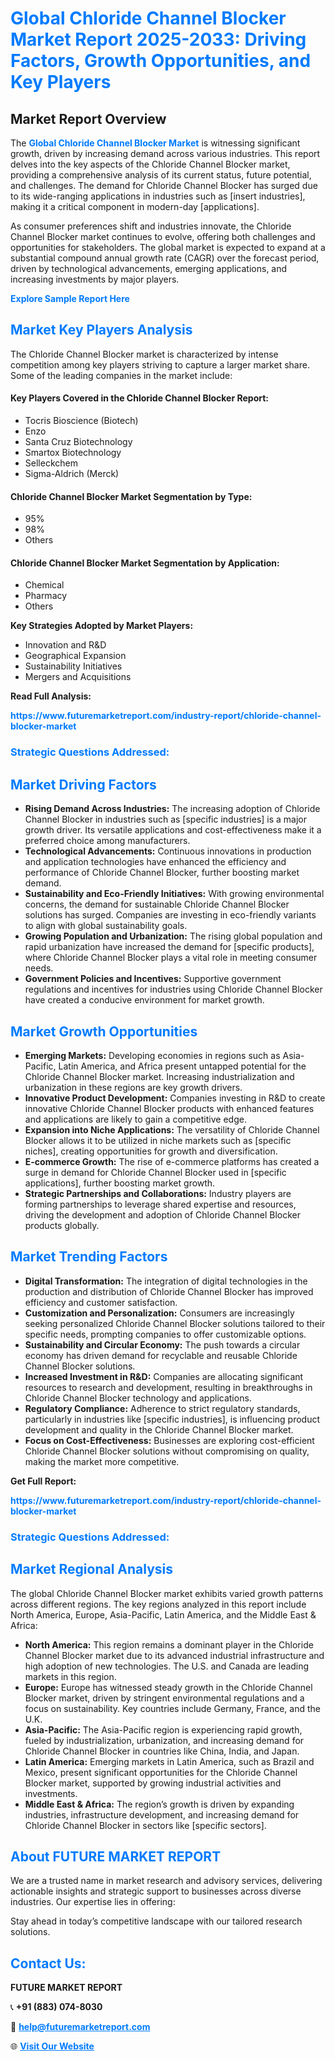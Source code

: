 <h1 style="color: #007BFF;">Global Chloride Channel Blocker Market Report 2025-2033: Driving Factors, Growth Opportunities, and Key Players</h1>

<section id="overview">
<h2>Market Report Overview</h2>
<p>The <a href="https://www.futuremarketreport.com/industry-report/chloride-channel-blocker-market" style="color: #007BFF; text-decoration: none;"><strong>Global Chloride Channel Blocker Market</strong></a> is witnessing significant growth, driven by increasing demand across various industries. This report delves into the key aspects of the Chloride Channel Blocker market, providing a comprehensive analysis of its current status, future potential, and challenges. The demand for Chloride Channel Blocker has surged due to its wide-ranging applications in industries such as [insert industries], making it a critical component in modern-day [applications].</p>
<p>As consumer preferences shift and industries innovate, the Chloride Channel Blocker market continues to evolve, offering both challenges and opportunities for stakeholders. The global market is expected to expand at a substantial compound annual growth rate (CAGR) over the forecast period, driven by technological advancements, emerging applications, and increasing investments by major players.</p>
</section>

<section id="overview">
<p><a href="https://www.futuremarketreport.com/request-sample/reportId=30504" style="color: #007BFF; text-decoration: none;"><strong>Explore Sample Report Here</strong></a></p>
</section>

<section id="key-players">
<h2 style="color: #007BFF;">Market Key Players Analysis</h2>
<p>The Chloride Channel Blocker market is characterized by intense competition among key players striving to capture a larger market share. Some of the leading companies in the market include:</p>
<h4>Key Players Covered in the Chloride Channel Blocker Report:</h4>
<ul><li>Tocris Bioscience (Biotech)</li><li>Enzo</li><li>Santa Cruz Biotechnology</li><li>Smartox Biotechnology</li><li>Selleckchem</li><li>Sigma-Aldrich (Merck)</li></ul>
<h4>Chloride Channel Blocker Market Segmentation by Type:</h4>
<ul><li>95%</li><li>98%</li><li>Others</li></ul>

<h4>Chloride Channel Blocker Market Segmentation by Application:</h4>
<ul><li>Chemical</li><li>Pharmacy</li><li>Others</li></ul>
<p><strong>Key Strategies Adopted by Market Players:</strong></p>
<ul>
<li>Innovation and R&D</li>
<li>Geographical Expansion</li>
<li>Sustainability Initiatives</li>
<li>Mergers and Acquisitions</li>
</ul>
</section>

<section>
<p><strong>Read Full Analysis: </strong></p><a href="https://www.futuremarketreport.com/industry-report/chloride-channel-blocker-market" style="color: #007BFF; text-decoration: none;"><strong>https://www.futuremarketreport.com/industry-report/chloride-channel-blocker-market</strong></a>
<h3 style="color: #007BFF;">Strategic Questions Addressed:</h3>
</section>

<section id="driving-factors">
<h2 style="color: #007BFF;">Market Driving Factors</h2>
<ul>
<li><strong>Rising Demand Across Industries:</strong> The increasing adoption of Chloride Channel Blocker in industries such as [specific industries] is a major growth driver. Its versatile applications and cost-effectiveness make it a preferred choice among manufacturers.</li>
<li><strong>Technological Advancements:</strong> Continuous innovations in production and application technologies have enhanced the efficiency and performance of Chloride Channel Blocker, further boosting market demand.</li>
<li><strong>Sustainability and Eco-Friendly Initiatives:</strong> With growing environmental concerns, the demand for sustainable Chloride Channel Blocker solutions has surged. Companies are investing in eco-friendly variants to align with global sustainability goals.</li>
<li><strong>Growing Population and Urbanization:</strong> The rising global population and rapid urbanization have increased the demand for [specific products], where Chloride Channel Blocker plays a vital role in meeting consumer needs.</li>
<li><strong>Government Policies and Incentives:</strong> Supportive government regulations and incentives for industries using Chloride Channel Blocker have created a conducive environment for market growth.</li>
</ul>
</section>

<section id="growth-opportunities">
<h2 style="color: #007BFF;">Market Growth Opportunities</h2>
<ul>
<li><strong>Emerging Markets:</strong> Developing economies in regions such as Asia-Pacific, Latin America, and Africa present untapped potential for the Chloride Channel Blocker market. Increasing industrialization and urbanization in these regions are key growth drivers.</li>
<li><strong>Innovative Product Development:</strong> Companies investing in R&D to create innovative Chloride Channel Blocker products with enhanced features and applications are likely to gain a competitive edge.</li>
<li><strong>Expansion into Niche Applications:</strong> The versatility of Chloride Channel Blocker allows it to be utilized in niche markets such as [specific niches], creating opportunities for growth and diversification.</li>
<li><strong>E-commerce Growth:</strong> The rise of e-commerce platforms has created a surge in demand for Chloride Channel Blocker used in [specific applications], further boosting market growth.</li>
<li><strong>Strategic Partnerships and Collaborations:</strong> Industry players are forming partnerships to leverage shared expertise and resources, driving the development and adoption of Chloride Channel Blocker products globally.</li>
</ul>
</section>

<section id="trending-factors">
<h2 style="color: #007BFF;">Market Trending Factors</h2>
<ul>
<li><strong>Digital Transformation:</strong> The integration of digital technologies in the production and distribution of Chloride Channel Blocker has improved efficiency and customer satisfaction.</li>
<li><strong>Customization and Personalization:</strong> Consumers are increasingly seeking personalized Chloride Channel Blocker solutions tailored to their specific needs, prompting companies to offer customizable options.</li>
<li><strong>Sustainability and Circular Economy:</strong> The push towards a circular economy has driven demand for recyclable and reusable Chloride Channel Blocker solutions.</li>
<li><strong>Increased Investment in R&D:</strong> Companies are allocating significant resources to research and development, resulting in breakthroughs in Chloride Channel Blocker technology and applications.</li>
<li><strong>Regulatory Compliance:</strong> Adherence to strict regulatory standards, particularly in industries like [specific industries], is influencing product development and quality in the Chloride Channel Blocker market.</li>
<li><strong>Focus on Cost-Effectiveness:</strong> Businesses are exploring cost-efficient Chloride Channel Blocker solutions without compromising on quality, making the market more competitive.</li>
</ul>
</section>

<section>
<p><strong>Get Full Report: </strong></p><a href="https://www.futuremarketreport.com/industry-report/chloride-channel-blocker-market" style="color: #007BFF; text-decoration: none;"><strong>https://www.futuremarketreport.com/industry-report/chloride-channel-blocker-market</strong></a>
<h3 style="color: #007BFF;">Strategic Questions Addressed:</h3>
</section>


<section id="regional-analysis">
<h2 style="color: #007BFF;">Market Regional Analysis</h2>
<p>The global Chloride Channel Blocker market exhibits varied growth patterns across different regions. The key regions analyzed in this report include North America, Europe, Asia-Pacific, Latin America, and the Middle East & Africa:</p>
<ul>
<li><strong>North America:</strong> This region remains a dominant player in the Chloride Channel Blocker market due to its advanced industrial infrastructure and high adoption of new technologies. The U.S. and Canada are leading markets in this region.</li>
<li><strong>Europe:</strong> Europe has witnessed steady growth in the Chloride Channel Blocker market, driven by stringent environmental regulations and a focus on sustainability. Key countries include Germany, France, and the U.K.</li>
<li><strong>Asia-Pacific:</strong> The Asia-Pacific region is experiencing rapid growth, fueled by industrialization, urbanization, and increasing demand for Chloride Channel Blocker in countries like China, India, and Japan.</li>
<li><strong>Latin America:</strong> Emerging markets in Latin America, such as Brazil and Mexico, present significant opportunities for the Chloride Channel Blocker market, supported by growing industrial activities and investments.</li>
<li><strong>Middle East & Africa:</strong> The region’s growth is driven by expanding industries, infrastructure development, and increasing demand for Chloride Channel Blocker in sectors like [specific sectors].</li>
</ul>
</section>

<footer>
<h2 style="color: #007BFF;">About FUTURE MARKET REPORT</h2>
<p>We are a trusted name in market research and advisory services, delivering actionable insights and strategic support to businesses across diverse industries. Our expertise lies in offering:</p>

<p>Stay ahead in today’s competitive landscape with our tailored research solutions.</p>

<h2 style="color: #007BFF;">Contact Us:</h2>
<p><strong>FUTURE MARKET REPORT</strong></p>
<p>📞 <strong>+91 (883) 074-8030</strong></p>
<p>📧 <strong><a href="mailto:help@futuremarketreport.com" style="color: #007BFF;">help@futuremarketreport.com</a></strong></p>
<p>🌐 <strong><a href="https://www.futuremarketreport.com/" style="color: #007BFF;">Visit Our Website</a></strong></p>
</footer>